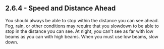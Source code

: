 ## 2.6.4 - Speed and Distance Ahead
You should always be able to stop within the distance you can see ahead. Fog, rain, or other conditions may require that you slowdown to be able to stop in the distance you can see. At night, you can't see as far with low beams as you can with high beams. When you must use low beams, slow down.